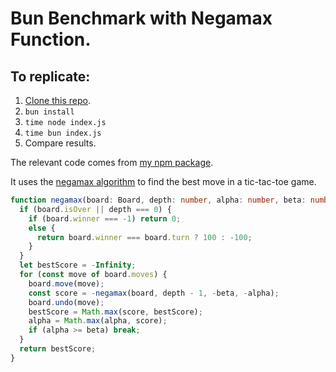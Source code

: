 # Bun Benchmark with Negamax Function.

## To replicate:
  1. [Clone this repo](https://github.com/BlazingFire007/bun-benchmark-negamax).
  2. `bun install`
  3. `time node index.js`
  4. `time bun index.js`
  5. Compare results.

The relevant code comes from [my npm package](https://github.com/BlazingFire007/Exes.js/blob/main/src/engine.ts).

It uses the [negamax algorithm](https://en.wikipedia.org/wiki/Negamax) to find the best move in a tic-tac-toe game.

```ts
function negamax(board: Board, depth: number, alpha: number, beta: number): number {
  if (board.isOver || depth === 0) {
    if (board.winner === -1) return 0;
    else {
      return board.winner === board.turn ? 100 : -100;
    }
  }
  let bestScore = -Infinity;
  for (const move of board.moves) {
    board.move(move);
    const score = -negamax(board, depth - 1, -beta, -alpha);
    board.undo(move);
    bestScore = Math.max(score, bestScore);
    alpha = Math.max(alpha, score);
    if (alpha >= beta) break;
  }
  return bestScore;
}
```